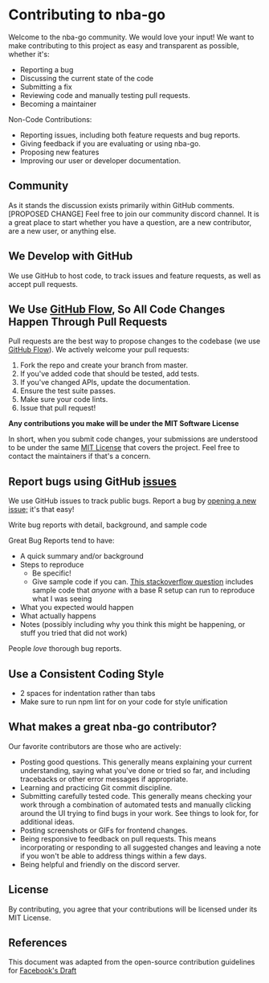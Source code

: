 # **Contributing to nba-go**

Welcome to the nba-go community. We would love your input! We want to make contributing to this project as easy and transparent as possible, whether it&#39;s:

- Reporting a bug
- Discussing the current state of the code
- Submitting a fix
- Reviewing code and manually testing pull requests.
- Becoming a maintainer

Non-Code Contributions:

- Reporting issues, including both feature requests and bug reports.
- Giving feedback if you are evaluating or using nba-go.
- Proposing new features
- Improving our user or developer documentation.

## Community

As it stands the discussion exists primarily within GitHub comments. [PROPOSED CHANGE] Feel free to join our community discord channel. It is a great place to start whether you have a question, are a new contributor, are a new user, or anything else.

## We Develop with GitHub

We use GitHub to host code, to track issues and feature requests, as well as accept pull requests.

## We Use [GitHub Flow](https://guides.github.com/introduction/flow/index.html), So All Code Changes Happen Through Pull Requests

Pull requests are the best way to propose changes to the codebase (we use [GitHub Flow](https://guides.github.com/introduction/flow/index.html)). We actively welcome your pull requests:

1. Fork the repo and create your branch from master.
2. If you&#39;ve added code that should be tested, add tests.
3. If you&#39;ve changed APIs, update the documentation.
4. Ensure the test suite passes.
5. Make sure your code lints.
6. Issue that pull request!

**Any contributions you make will be under the MIT Software License**

In short, when you submit code changes, your submissions are understood to be under the same [MIT License](http://choosealicense.com/licenses/mit/) that covers the project. Feel free to contact the maintainers if that&#39;s a concern.

## Report bugs using GitHub [issues](https://github.com/homerchen19/nba-go/issues)

We use GitHub issues to track public bugs. Report a bug by [opening a new issue;](https://github.com/homerchen19/nba-go/issues/new) it&#39;s that easy!

Write bug reports with detail, background, and sample code

Great Bug Reports tend to have:

- A quick summary and/or background
- Steps to reproduce
  - Be specific!
  - Give sample code if you can. [This stackoverflow question](http://stackoverflow.com/q/12488905/180626) includes sample code that _anyone_ with a base R setup can run to reproduce what I was seeing
- What you expected would happen
- What actually happens
- Notes (possibly including why you think this might be happening, or stuff you tried that did not work)

People _love_ thorough bug reports.

## Use a Consistent Coding Style

- 2 spaces for indentation rather than tabs
- Make sure to run npm lint for on your code for style unification

## What makes a great nba-go contributor?

Our favorite contributors are those who are actively:

- Posting good questions. This generally means explaining your current understanding, saying what you&#39;ve done or tried so far, and including tracebacks or other error messages if appropriate.
- Learning and practicing Git commit discipline.
- Submitting carefully tested code. This generally means checking your work through a combination of automated tests and manually clicking around the UI trying to find bugs in your work. See things to look for, for additional ideas.
- Posting screenshots or GIFs for frontend changes.
- Being responsive to feedback on pull requests. This means incorporating or responding to all suggested changes and leaving a note if you won&#39;t be able to address things within a few days.
- Being helpful and friendly on the discord server.

## License

By contributing, you agree that your contributions will be licensed under its MIT License.

## References

This document was adapted from the open-source contribution guidelines for [Facebook&#39;s Draft](https://github.com/facebook/draft-js/blob/a9316a723f9e918afde44dea68b5f9f39b7d9b00/CONTRIBUTING.md)
